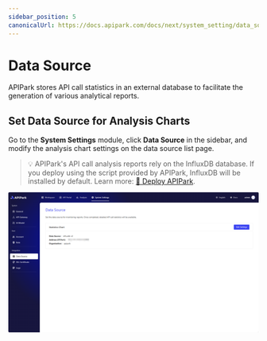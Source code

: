 ```yaml
---
sidebar_position: 5
canonicalUrl: https://docs.apipark.com/docs/next/system_setting/data_source
---
```


# Data Source

APIPark stores API call statistics in an external database to facilitate the generation of various analytical reports.

## Set Data Source for Analysis Charts

Go to the **System Settings** module, click **Data Source** in the sidebar, and modify the analysis chart settings on the data source list page.

> 💡 APIPark's API call analysis reports rely on the InfluxDB database. If you deploy using the script provided by APIPark, InfluxDB will be installed by default. Learn more: [🔗 Deploy APIPark](deploy.md).

![](images/2024-10-29-01-26-16.png)